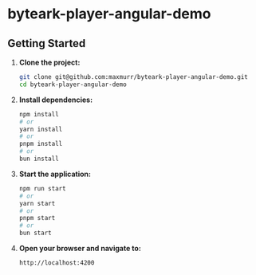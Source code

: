 # byteark-player-angular-demo

## Getting Started

1. **Clone the project:**

   ```sh
   git clone git@github.com:maxmurr/byteark-player-angular-demo.git
   cd byteark-player-angular-demo
   ```

2. **Install dependencies:**

   ```sh
   npm install
   # or
   yarn install
   # or
   pnpm install
   # or
   bun install
   ```

3. **Start the application:**

   ```sh
   npm run start
   # or
   yarn start
   # or
   pnpm start
   # or
   bun start
   ```

4. **Open your browser and navigate to:**
   ```
   http://localhost:4200
   ```
